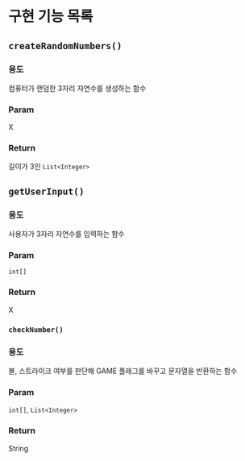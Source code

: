 # 구현 기능 목록

## `createRandomNumbers()`
### 용도
컴퓨터가 랜덤한 3자리 자연수를 생성하는 함수
### Param
X
### Return
길이가 3인 `List<Integer>`

## `getUserInput()`
### 용도
사용자가 3자리 자연수를 입력하는 함수
### Param
`int[]`
### Return
X

### `checkNumber()`
### 용도
볼, 스트라이크 여부를 판단해 GAME 플래그를 바꾸고 문자열을 반환하는 함수
### Param
`int[]`, `List<Integer>`
### Return
String